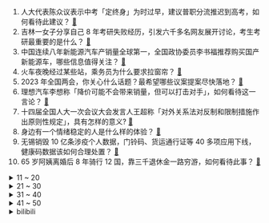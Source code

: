 1. 人大代表陈众议表示中考「定终身」为时过早，建议普职分流推迟到高考，如何看待此建议？ [:link:](https://www.zhihu.com/question/587481410)
2. 吉林一女子分享自己 8 年考研失败经历，引发六千多名网友展开讨论，考生考研最重要的是什么？ [:link:](https://www.zhihu.com/question/587326646)
3. 中国连续八年新能源汽车产销量全球第一，全国政协委员李书福推荐购买国产新能源车，哪些信息值得关注？ [:link:](https://www.zhihu.com/question/587537284)
4. 火车夜晚经过某些站，乘务员为什么要求拉窗帘？ [:link:](https://www.zhihu.com/question/566158526)
5. 2023 年全国两会，你关心什么话题？最希望哪些议案提案尽快落地？ [:link:](https://www.zhihu.com/question/586886182)
6. 理想汽车李想称「降价可能不会带来销量，但可以打击对手」，如何看待这一言论？ [:link:](https://www.zhihu.com/question/587395982)
7. 十四届全国人大一次会议大会发言人王超称「对外关系法对反制和限制措施作出原则性规定」，具有怎样的意义? [:link:](https://www.zhihu.com/question/587499823)
8. 身边有一个情绪稳定的人是什么样的体验？ [:link:](https://www.zhihu.com/question/558913200)
9. 无锡销毁 10 亿条涉疫个人数据，门铃码、货运通行证等 40 多项应用下线，健康码数据该如何合理处置？ [:link:](https://www.zhihu.com/question/587278658)
10. 65 岁阿姨离婚后 8 年骑行 12 国，靠三千退休金一路穷游，如何看待此事？ [:link:](https://www.zhihu.com/question/587330772)
<details>
<summary>11 ~ 20</summary>

11. 研究生挑选导师的时候要注意什么？ [:link:](https://www.zhihu.com/question/586747143)
12. 阿根廷要求英国重启马岛主权谈判，遭英方抵制称「阿方的决定『令人失望』」，后续将如何发展？ [:link:](https://www.zhihu.com/question/587323778)
13. 人大代表潘保春建议尽快出台《殡葬法》，为离世民众提供免费墓地和骨灰盒，如何看待此建议？ [:link:](https://www.zhihu.com/question/587476167)
14. 三口之家有必要买洗碗机吗？ [:link:](https://www.zhihu.com/question/550452975)
15. 全国政协委员陈伟志建议高考外语必考改选考，取消初高中英语主科地位、中考实行等级考试，如何看待这一建议？ [:link:](https://www.zhihu.com/question/587545451)
16. 年轻人宁买万元手机不愿花 4 元充电，背后的消费心理是什么？ [:link:](https://www.zhihu.com/question/553849188)
17. 猫打架时为什么会突然走神，然后再继续打？ [:link:](https://www.zhihu.com/question/586490174)
18. 中国旅行必去的地方有哪些？ [:link:](https://www.zhihu.com/question/60850613)
19. 「烟花三月下扬州」，3~4 月的江南有何独特之美？ [:link:](https://www.zhihu.com/question/586924585)
20. 《原神》为什么不出坐骑系统呢？ [:link:](https://www.zhihu.com/question/530344939)
</details>
<details>
<summary>21 ~ 30</summary>

21. 如果你穿进了乙女游戏，你会怎么办？ [:link:](https://www.zhihu.com/question/511876153)
22. 如何评价苏小玎在电视剧《狂飙》中饰演的高启盛一角？ [:link:](https://www.zhihu.com/question/584241078)
23. 如何一个月过四级？ [:link:](https://www.zhihu.com/question/453310099)
24. 2023 LPL 春季赛 EDG 2:0 击败 LNG，如何评价这场比赛？ [:link:](https://www.zhihu.com/question/587564675)
25. 你认为，溺爱孩子和关爱孩子真正的区别在哪里？ [:link:](https://www.zhihu.com/question/417457238)
26. 在一个充满甲烷的星球里根本无法使用火，甲烷-碳基生物会如何发展出文明? [:link:](https://www.zhihu.com/question/586772585)
27. 电热蚊香液的毒性到底有多大？ [:link:](https://www.zhihu.com/question/29230419)
28. 量化交易有哪些指标和策略？ [:link:](https://www.zhihu.com/question/547896059)
29. 13代酷睿出的中国特供版U性能怎么样？自配主机打线上联机的话选哪一款？ [:link:](https://www.zhihu.com/question/585168129)
30. 22-23 赛季英超阿森纳 3:2 伯恩茅斯，让二追三读秒绝杀逆转，如何评价这场比赛？ [:link:](https://www.zhihu.com/question/587626933)
</details>
<details>
<summary>31 ~ 40</summary>

31. 如何评价荣耀 Magic5 系列将搭载首款「自研射频增强芯片 C1 」？这对行业会有什么推动作用？ [:link:](https://www.zhihu.com/question/587256496)
32. U20 亚洲杯小组赛中国男足 U20 1:2 遭日本 U20 逆转，李昊扑点，如何评价这场比赛？ [:link:](https://www.zhihu.com/question/587353901)
33. 普京将布良斯克州发生的针对平民的袭击定性为「恐袭」并决定取消原行程，俄方后续可能针对此事采取哪些措施？ [:link:](https://www.zhihu.com/question/587285117)
34. 为什么看了很多心理学的书，却依旧调节不好自己的情绪？ [:link:](https://www.zhihu.com/question/585703487)
35. 好的科幻电影有哪些标准？ [:link:](https://www.zhihu.com/question/307885866)
36. 为什么《2001太空漫游》在豆瓣/imdb评分较低，不如《星际穿越》《盗梦空间》《黑客帝国》等电影？ [:link:](https://www.zhihu.com/question/586293479)
37. 据说星际争霸很难，可是为什么我玩起来完全不感觉难呢？ [:link:](https://www.zhihu.com/question/470110982)
38. 2023年教资考试临近，最后疯狂刷题还有用吗？有什么冲刺阶段的备考建议吗？ [:link:](https://www.zhihu.com/question/587328605)
39. 2023年有哪些高性价比手机推荐吗？ [:link:](https://www.zhihu.com/question/586758466)
40. 汽车上有哪些看起来理所应当的事，背后却隐藏了很多复杂工艺的技术？ [:link:](https://www.zhihu.com/question/568584494)
</details>
<details>
<summary>41 ~ 50</summary>

41. 护肤之后到底需不需要洗脸? [:link:](https://www.zhihu.com/question/584098253)
42. 哪个瞬间你会特别想买东西犒劳自己？ [:link:](https://www.zhihu.com/question/587396778)
43. U20亚洲杯中国队首战被日本队逆转，比分1:2，你对这场比赛有什么想说的？ [:link:](https://www.zhihu.com/question/587288326)
44. 旅途中你如何度过无聊的「飞行时间」？ [:link:](https://www.zhihu.com/question/587142302)
45. 15 位政协委员联名提案，在内陆地区建设核电具备必要性和可行性，如何看待这一提案？有哪些现实意义？ [:link:](https://www.zhihu.com/question/587621930)
46. 刘国梁委员建议每个孩子接触熟悉 2 至 3 个运动项目，哪些运动项目适合青少年？ [:link:](https://www.zhihu.com/question/587621937)
47. 人在时间长河中只是一瞬之间，有哪些古代诗词反映了这个主题？ [:link:](https://www.zhihu.com/question/586990476)
48. 大家觉得《教父》里约翰尼·方檀这个人物怎么样，为什么教父喜欢这个教子？ [:link:](https://www.zhihu.com/question/554158934)
49. 如何看待华硕灵耀14 2023 系列的发布？有哪些亮点和不足？ [:link:](https://www.zhihu.com/question/587183745)
50. 《明日方舟》联动《怪物猎人》SideStory「落叶逐火」PV 释出，你有哪些猜想和期待？ [:link:](https://www.zhihu.com/question/587343098)
</details><details>
<summary>bilibili</summary>

1. 《崩坏3》动画短片「毕业旅行」 [:link:](//www.bilibili.com/video/BV1Kj411g7Lu)
2. 超级宇宙无敌回旋巨烂活 [:link:](//www.bilibili.com/video/BV118411F7Ea)
3. 【明日方舟×怪物猎人】SideStory「落叶逐火」活动宣传PV [:link:](//www.bilibili.com/video/BV1BM4y1R718)
4. 我花了三年，终于造出一片荧光海 [:link:](//www.bilibili.com/video/BV1hj411g7gg)
5. 寄生の诱惑 [:link:](//www.bilibili.com/video/BV1D24y187yq)
6. 三十岁出身农村一无所有的我，用骑行改变了自己的人生，涅槃重生 [:link:](//www.bilibili.com/video/BV1z24y137CU)
7. 弹！ [:link:](//www.bilibili.com/video/BV1Jg4y1n7QQ)
8. 对于广袤星空的遐想，可以从一款游戏开始【Outer Wilds】 [:link:](//www.bilibili.com/video/BV1as4y1o7Ry)
9. 这是身处黑暗的父亲，对迪希雅最好的保护吧！“你有我们梦寐以求的自由和善良” [:link:](//www.bilibili.com/video/BV1LM41177km)
10. 带tim去吃杭州最顶级的餐厅，没想到他带来了…【还愿挑战ep18-金沙厅】 [:link:](//www.bilibili.com/video/BV13Y41167Up)
<details>
<summary>11 ~ 20</summary>

11. 耗时3天3夜，我开了一家餐厅！ [:link:](//www.bilibili.com/video/BV1dY411r7zR)
12. 老板决定再养我们一年  诶嘿又能当一年废物了！！！！ [:link:](//www.bilibili.com/video/BV1eY4y117KW)
13. 一群up主在城市玩共享位置捉迷藏！肾上腺素飙升！！ [:link:](//www.bilibili.com/video/BV1Uv4y1h7Gb)
14. 就你这样能有什么生意 [:link:](//www.bilibili.com/video/BV1v54y1u7m1)
15. 炒作界的宗师是谁？【硬核狠人48】 [:link:](//www.bilibili.com/video/BV1Fs4y1Z7fL)
16. 把所有的长裙都加上裙撑是什么效果 [:link:](//www.bilibili.com/video/BV1J24y187AN)
17. 【罗翔】当我们讨论罪责自负，我们在关注什么？ [:link:](//www.bilibili.com/video/BV1ns4y1o7bD)
18. 【warma/怒九】陪我打游戏！(胁迫) [:link:](//www.bilibili.com/video/BV1XT411v76Y)
19. 赛尔号最逆天的BOSS，变态到被UP主1秒10喷！ [:link:](//www.bilibili.com/video/BV1ag4y1E72F)
20. 【CG概念短片】北京之下的尼伯龙根 [:link:](//www.bilibili.com/video/BV1cY4y127pj)
</details>
<details>
<summary>21 ~ 30</summary>

21. 路边熟食摊和熟食店竟都有这么多缺斤少两，以后大家买熟食前一定要找个心咯 [:link:](//www.bilibili.com/video/BV1W24y1V7cf)
22. 课 堂 请 勿 对 对 子【中国现代史】！！！ [:link:](//www.bilibili.com/video/BV1k8411F7pM)
23. 宿舍大同  美美与共！ [:link:](//www.bilibili.com/video/BV1ng4y1n7BW)
24. 一锅乱炖：关东煮！ [:link:](//www.bilibili.com/video/BV17g4y1E7YM)
25. 我在《语文》里遇到了救赎，但后来他被删除了。这节老师不再教的课，请允许我告诉你 [:link:](//www.bilibili.com/video/BV1sY4y117UN)
26. 我终于把《宋玉章》给搞出来了！！！ [:link:](//www.bilibili.com/video/BV1Db411D7H3)
27. 这样的结局是万万没想到的 [:link:](//www.bilibili.com/video/BV1iY4y117hy)
28. 【NCT】Cover｜RENJUN - なんでもないや (RADWIMPS) [:link:](//www.bilibili.com/video/BV18s4y1L7ot)
29. 只有我在这些事情上敏感吗？！ [:link:](//www.bilibili.com/video/BV1224y1V7Vm)
30. STUDY WITH MIKU - part1 - [:link:](//www.bilibili.com/video/BV1hA411y7UC)
</details>
<details>
<summary>31 ~ 40</summary>

31. 两年多终于找到了，18.5斤巨无霸皇帝蟹，我人都吃傻了 [:link:](//www.bilibili.com/video/BV1vX4y1D7hP)
32. 第一次当伴郎，没什么经验～ [:link:](//www.bilibili.com/video/BV1Vo4y1r74s)
33. 【全明星建房】废土庇护所 [:link:](//www.bilibili.com/video/BV1CT411v7e5)
34. 从无声里绽放，心中有嘹亮的号角！ [:link:](//www.bilibili.com/video/BV1qs4y1o7c9)
35. 活了二十年，就为了看懂这个视频 [:link:](//www.bilibili.com/video/BV1oM411x7DE)
36. 最近搬砖很努力，奖励自己一个樱岛麻衣学姐 [:link:](//www.bilibili.com/video/BV13Y4y117Mb)
37. “可是呢，我肩上背带，再靠不回来” [:link:](//www.bilibili.com/video/BV1HX4y1D7pb)
38. 因为她值得我这么做！ [:link:](//www.bilibili.com/video/BV1Co4y1r7Hg)
39. 《关于我在B站和10万人一起上自习的这件事》 [:link:](//www.bilibili.com/video/BV1HY411k7Vx)
40. 探秘全世界最大海底餐厅！ 在土豪VIP座和鲨鱼一起用餐，什么体验？ [:link:](//www.bilibili.com/video/BV1754y137T8)
</details>
<details>
<summary>41 ~ 50</summary>

41. 小伙子还不太适应这副身体吧？ [:link:](//www.bilibili.com/video/BV1xg4y1E7do)
42. 厨房调料怎么选不踩坑，把我的经验分享一下，希望能帮助到大家，顺序是，香油，白胡椒，花椒，酱油，醋，和“重灾区”的料酒 [:link:](//www.bilibili.com/video/BV1ko4y1a7sW)
43. “这个世界总要允许普通人存在吧” [:link:](//www.bilibili.com/video/BV1cY4y117YW)
44. 超越终焉？主角成神！带你看崩坏3完结篇到底演了啥！「崩坏3剧情讲堂#14」 [:link:](//www.bilibili.com/video/BV19N411F74Z)
45. 当诗人知道你在背他们的诗词！杜甫亮了！ [:link:](//www.bilibili.com/video/BV19L411Z7xm)
46. 带你们看看我一天都在干啥，这样的生活你们喜欢吗？ [:link:](//www.bilibili.com/video/BV1m84y177TT)
47. 《原子之心》烧冰箱真人俄配（除了冰箱的骚话，你还能知道点别的） [:link:](//www.bilibili.com/video/BV19M4y1R7ZF)
48. 国际惯例！只提供军火却不参战？《叶卡捷琳娜》S2P1 [:link:](//www.bilibili.com/video/BV11N411F7XY)
49. 小哥哥给了一个非常中肯的评价 [:link:](//www.bilibili.com/video/BV1dT411v71n)
50. 自制忏悔辅助器 [:link:](//www.bilibili.com/video/BV1HL41117oQ)
</details>
<details>
<summary>51 ~ 60</summary>

51. 热门角落建筑师鉴定 [:link:](//www.bilibili.com/video/BV1ZY4y117Vv)
52. 《阳光开朗小女孩》 [:link:](//www.bilibili.com/video/BV1eb411X7Br)
53. 我们要办婚礼了！ [:link:](//www.bilibili.com/video/BV1aA411y7kD)
54. 我都有点心疼这位讨债人了 [:link:](//www.bilibili.com/video/BV11o4y1a7Er)
55. 你们要的《阳光开朗大男孩》改国风 [:link:](//www.bilibili.com/video/BV13L411f7tQ)
56. 田震版赛事主题曲《给所有知道我名字的人》MV倾情上线——热血赛场，请你为我再将双手舞动！ [:link:](//www.bilibili.com/video/BV1xD4y1u7kW)
57. 【超难】站着不动通关惊变100天！ [:link:](//www.bilibili.com/video/BV1UM4y1R76o)
58. 飞花令连麦超甜女粉，我红温了！！ [:link:](//www.bilibili.com/video/BV1nv4y1Y722)
59. 嘴同行，躲前任，轰全场……这些典礼修罗场也太刺激了！ [:link:](//www.bilibili.com/video/BV1tj411g7ZF)
60. 我把学妹的随口哼哼写成了歌？太好听了吧！《舍离去》 [:link:](//www.bilibili.com/video/BV1d84y1E795)
</details>
<details>
<summary>61 ~ 70</summary>

61. 帅小伙耗时21天，终于做出细可穿针的文思豆腐！ [:link:](//www.bilibili.com/video/BV16j411g7Ta)
62. “少年，你手上的大概是整个世界吧！” [:link:](//www.bilibili.com/video/BV1Ag4y1n7D4)
63. 卧龙我光捏脸就捏了三天！！！ [:link:](//www.bilibili.com/video/BV1r54y1u7LX)
64. 又又地震了… [:link:](//www.bilibili.com/video/BV11j411G7su)
65. 4K·HDR《漫威蜘蛛侠》电影版【中英双字 | 𝟐𝟏:𝟗超宽银幕】如果有超凡3，大概就是这样了吧 [:link:](//www.bilibili.com/video/BV1UL411Z7bm)
66. “我怕继续和你在一起，我会开始害怕死亡” [:link:](//www.bilibili.com/video/BV1qj411G7m8)
67. 跟三年没见的弟弟 边吃200元烤串边尬聊 [:link:](//www.bilibili.com/video/BV1fY411r7YC)
68. 梦开始的地方^-^ [:link:](//www.bilibili.com/video/BV1cD4y1M7hA)
69. 这段视频，笑着笑着就哭了… [:link:](//www.bilibili.com/video/BV1yM411x7YX)
70. 卖家你最好是不要让我找到你 [:link:](//www.bilibili.com/video/BV1B24y137wj)
</details>
<details>
<summary>71 ~ 80</summary>

71. 原告，达利园软面包！ [:link:](//www.bilibili.com/video/BV1Z24y1G7mT)
72. 就你小子犯我大吴疆土？ [:link:](//www.bilibili.com/video/BV1sM411x7sF)
73. 等会你要去哪里是什么梗【梗指南】 [:link:](//www.bilibili.com/video/BV1tj411g7Xu)
74. 《画江湖之不良人》第六季OP《天下劫》！ [:link:](//www.bilibili.com/video/BV13s4y1L7SM)
75. 老师，别骂了 [:link:](//www.bilibili.com/video/BV13Y4y1m77r)
76. 我瞎编了一个护肤成分，请了位明星“代言”... [:link:](//www.bilibili.com/video/BV12Y4y127rj)
77. 塔斯汀：我的银行卡密码是xx9527 [:link:](//www.bilibili.com/video/BV1t24y1t7wv)
78. 大家好我是主持人尼格买提，我入驻B站啦！ [:link:](//www.bilibili.com/video/BV1dT411v7yB)
79. 河南.厨子赶会 ¥1 [:link:](//www.bilibili.com/video/BV1q24y187Z2)
80. 【忘川风华录·蒲松龄】妄语人间【星尘infinity原创】“夜雨还魂，纸笔兴波” [:link:](//www.bilibili.com/video/BV1yj411g7Lo)
</details>
<details>
<summary>81 ~ 90</summary>

81. 为了招待海南朋友，我喊来全村人给他做饭！ [:link:](//www.bilibili.com/video/BV1uM41147od)
82. 去超模学校学习走秀拍照姿势，老师教完后... [:link:](//www.bilibili.com/video/BV1Wg4y1n7uM)
83. 原神首个自动战斗角色！海染套迪希雅挂机击杀90级若陀龙王！ [:link:](//www.bilibili.com/video/BV1a54y137WH)
84. 改卷老师：别太荒谬😅 [:link:](//www.bilibili.com/video/BV1UT411Y7qU)
85. 增肌后的lisa，所有女生都该看看。 [:link:](//www.bilibili.com/video/BV1Zg4y1J7kD)
86. 【阿斗】无数人的童年阴影！盘点香港十大经典必看恐怖片，当年只敢捂着眼睛看！ [:link:](//www.bilibili.com/video/BV1K24y187UN)
87. 【live2d动画】您看我像人吗 [:link:](//www.bilibili.com/video/BV1N24y1h7YG)
88. 谁教你这么剪的？！ [:link:](//www.bilibili.com/video/BV1BT411v7pa)
89. 爱乐之城之澳门版 [:link:](//www.bilibili.com/video/BV1Hs4y1o7EK)
90. 一位农夫不慎把兽用抗生素注射进了他的大腿，这是他的器官发生的变化 [:link:](//www.bilibili.com/video/BV1UY411r7Vv)
</details>
<details>
<summary>91 ~ 100</summary>

91. 干将：这谁呀残血在我面前晃悠 [:link:](//www.bilibili.com/video/BV1Hv4y1h7yn)
92. 世界第一！我们破解了《柠檬小姐》里的全部秘密！ [:link:](//www.bilibili.com/video/BV1V24y1V7WG)
93. 去缅北救人 [:link:](//www.bilibili.com/video/BV1eM4y1R7Et)
94. 55亿卖掉公司后，45岁男富豪每年花1000万、雇30个医生，实现返老还童 [:link:](//www.bilibili.com/video/BV1ws4y1L7hV)
95. 所以选赵德柱还是选鹰眼？ [:link:](//www.bilibili.com/video/BV1xT411Y7wa)
96. 当 代 年 轻 人 现 状 [:link:](//www.bilibili.com/video/BV1E24y187wG)
97. 在MC里，耗时298个小时，还原二战！ [:link:](//www.bilibili.com/video/BV1BA411C73y)
98. 片 名 为 寄 22 [:link:](//www.bilibili.com/video/BV1a54y137xm)
99. 妈妈：是时候表演真正的技术了！ [:link:](//www.bilibili.com/video/BV1DM411x7si)
100. 尝试一下申鹤踮脚 差的没在冰上滑走 [:link:](//www.bilibili.com/video/BV18b411D75R)
</details></details>